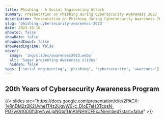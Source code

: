 ```yaml
---
title: Phishing - A Social Engineering Attack
summary: Presentation on Phishing during Cybersecurity Awareness 2023
description: Presentation on Phishing during Cybersecurity Awareness 2023
slug: 'phishing-cybersecurity-awareness-2023'
date: 2023-10-10
showtoc: false
showDate: false
showWordCount: false
showReadingTime: false
cover:
  image: 'img/slides/awareness2023.webp'
  alt: 'Sagar presenting Awareness slides'
  hidden: false
tags: ['social engineering', 'phishing', 'cybersecurity', 'awareness']
---
```


## 20th Years of Cybersecurity Awareness Program

{{< slides src="https://docs.google.com/presentation/d/e/2PACX-1vRnDM2z2K2Uvhe1T4z2UgvW9-c_DIoE7eH3TcqsN-PO7w0rtG0Gfl3pvNwLjpNGbjfUnAhNHVDFFxJN/embed?start=false" >}}
